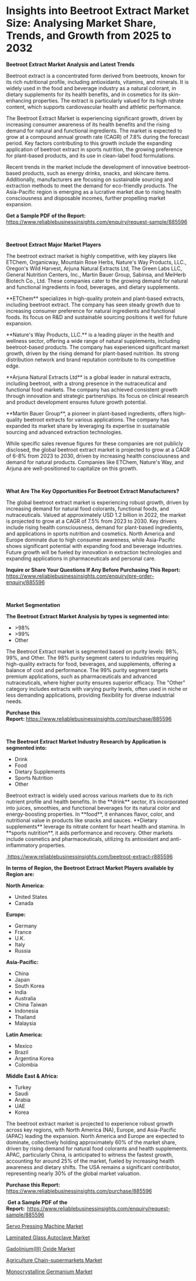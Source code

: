 <p><h1>Insights into Beetroot Extract Market Size: Analysing Market Share, Trends, and Growth from 2025 to 2032</h1></p><p><strong>Beetroot Extract Market Analysis and Latest Trends</strong></p>
<p><p>Beetroot extract is a concentrated form derived from beetroots, known for its rich nutritional profile, including antioxidants, vitamins, and minerals. It is widely used in the food and beverage industry as a natural colorant, in dietary supplements for its health benefits, and in cosmetics for its skin-enhancing properties. The extract is particularly valued for its high nitrate content, which supports cardiovascular health and athletic performance.</p><p>The Beetroot Extract Market is experiencing significant growth, driven by increasing consumer awareness of its health benefits and the rising demand for natural and functional ingredients. The market is expected to grow at a compound annual growth rate (CAGR) of 7.8% during the forecast period. Key factors contributing to this growth include the expanding application of beetroot extract in sports nutrition, the growing preference for plant-based products, and its use in clean-label food formulations.</p><p>Recent trends in the market include the development of innovative beetroot-based products, such as energy drinks, snacks, and skincare items. Additionally, manufacturers are focusing on sustainable sourcing and extraction methods to meet the demand for eco-friendly products. The Asia-Pacific region is emerging as a lucrative market due to rising health consciousness and disposable incomes, further propelling market expansion.</p></p>
<p><strong>Get a Sample PDF of the Report:&nbsp;</strong> <a href="https://www.reliablebusinessinsights.com/enquiry/request-sample/885596?utm_campaign=2128&utm_medium=2&utm_source=Github&utm_content=ia&utm_term=30012025&utm_id=beetroot-extract">https://www.reliablebusinessinsights.com/enquiry/request-sample/885596</a></p>
<p>&nbsp;</p>
<p><strong>Beetroot Extract Major Market Players</strong></p>
<p><p>The beetroot extract market is highly competitive, with key players like ETChem, Organicway, Mountain Rose Herbs, Nature's Way Products, LLC., Oregon's Wild Harvest, Arjuna Natural Extracts Ltd, The Green Labs LLC, General Nutrition Centers, Inc., Martin Bauer Group, Sabinsa, and MeiHerb Biotech Co., Ltd. These companies cater to the growing demand for natural and functional ingredients in food, beverages, and dietary supplements.</p><p>**ETChem** specializes in high-quality protein and plant-based extracts, including beetroot extract. The company has seen steady growth due to increasing consumer preference for natural ingredients and functional foods. Its focus on R&D and sustainable sourcing positions it well for future expansion.</p><p>**Nature's Way Products, LLC.** is a leading player in the health and wellness sector, offering a wide range of natural supplements, including beetroot-based products. The company has experienced significant market growth, driven by the rising demand for plant-based nutrition. Its strong distribution network and brand reputation contribute to its competitive edge.</p><p>**Arjuna Natural Extracts Ltd** is a global leader in natural extracts, including beetroot, with a strong presence in the nutraceutical and functional food markets. The company has achieved consistent growth through innovation and strategic partnerships. Its focus on clinical research and product development ensures future growth potential.</p><p>**Martin Bauer Group**, a pioneer in plant-based ingredients, offers high-quality beetroot extracts for various applications. The company has expanded its market share by leveraging its expertise in sustainable sourcing and advanced extraction technologies.</p><p>While specific sales revenue figures for these companies are not publicly disclosed, the global beetroot extract market is projected to grow at a CAGR of 6-8% from 2023 to 2030, driven by increasing health consciousness and demand for natural products. Companies like ETChem, Nature's Way, and Arjuna are well-positioned to capitalize on this growth.</p></p>
<p>&nbsp;</p>
<p><strong>What Are The Key Opportunities For Beetroot Extract Manufacturers?</strong></p>
<p><p>The global beetroot extract market is experiencing robust growth, driven by increasing demand for natural food colorants, functional foods, and nutraceuticals. Valued at approximately USD 1.2 billion in 2022, the market is projected to grow at a CAGR of 7.5% from 2023 to 2030. Key drivers include rising health consciousness, demand for plant-based ingredients, and applications in sports nutrition and cosmetics. North America and Europe dominate due to high consumer awareness, while Asia-Pacific shows significant potential with expanding food and beverage industries. Future growth will be fueled by innovation in extraction technologies and expanding applications in pharmaceuticals and personal care.</p></p>
<p><strong>Inquire or Share Your Questions If Any Before Purchasing This Report:</strong> <a href="https://www.reliablebusinessinsights.com/enquiry/pre-order-enquiry/885596?utm_campaign=2128&utm_medium=2&utm_source=Github&utm_content=ia&utm_term=30012025&utm_id=beetroot-extract">https://www.reliablebusinessinsights.com/enquiry/pre-order-enquiry/885596</a></p>
<p>&nbsp;</p>
<p><strong>Market Segmentation</strong></p>
<p><strong>The Beetroot Extract Market Analysis by types is segmented into:</strong></p>
<p><ul><li>>98%</li><li>>99%</li><li>Other</li></ul></p>
<p><p>The Beetroot Extract market is segmented based on purity levels: 98%, 99%, and Other. The 98% purity segment caters to industries requiring high-quality extracts for food, beverages, and supplements, offering a balance of cost and performance. The 99% purity segment targets premium applications, such as pharmaceuticals and advanced nutraceuticals, where higher purity ensures superior efficacy. The "Other" category includes extracts with varying purity levels, often used in niche or less demanding applications, providing flexibility for diverse industrial needs.</p></p>
<p><strong>Purchase this Report:&nbsp;</strong><a href="https://www.reliablebusinessinsights.com/purchase/885596?utm_campaign=2128&utm_medium=2&utm_source=Github&utm_content=ia&utm_term=30012025&utm_id=beetroot-extract">https://www.reliablebusinessinsights.com/purchase/885596</a></p>
<p>&nbsp;</p>
<p><strong>The Beetroot Extract Market Industry Research by Application is segmented into:</strong></p>
<p><ul><li>Drink</li><li>Food</li><li>Dietary Supplements</li><li>Sports Nutrition</li><li>Other</li></ul></p>
<p><p>Beetroot extract is widely used across various markets due to its rich nutrient profile and health benefits. In the **drink** sector, it’s incorporated into juices, smoothies, and functional beverages for its natural color and energy-boosting properties. In **food**, it enhances flavor, color, and nutritional value in products like snacks and sauces. **Dietary supplements** leverage its nitrate content for heart health and stamina. In **sports nutrition**, it aids performance and recovery. Other markets include cosmetics and pharmaceuticals, utilizing its antioxidant and anti-inflammatory properties.</p></p>
<p><a href="https://www.reliablebusinessinsights.com/beetroot-extract-r885596?utm_campaign=2128&utm_medium=2&utm_source=Github&utm_content=ia&utm_term=30012025&utm_id=beetroot-extract">&nbsp;https://www.reliablebusinessinsights.com/beetroot-extract-r885596</a></p>
<p><strong>In terms of Region, the Beetroot Extract Market Players available by Region are:</strong></p>
<p>
    <p> <strong> North America: </strong>
        <ul>
            <li>United States</li>
            <li>Canada</li>
        </ul>
        </p> 
    <p> <strong> Europe: </strong>
        <ul>
            <li>Germany</li>
            <li>France</li>
            <li>U.K.</li>
            <li>Italy</li>
            <li>Russia</li>
        </ul>
        </p> 
    <p> <strong> Asia-Pacific: </strong>
        <ul>
            <li>China</li>
            <li>Japan</li>
            <li>South Korea</li>
            <li>India</li>
            <li>Australia</li>
            <li>China Taiwan</li>
            <li>Indonesia</li>
            <li>Thailand</li>
            <li>Malaysia</li>
        </ul>
        </p> 
    <p> <strong> Latin America: </strong>
        <ul>
            <li>Mexico</li>
            <li>Brazil</li>
            <li>Argentina Korea</li>
            <li>Colombia</li>
        </ul>
        </p> 
    <p> <strong> Middle East & Africa: </strong>
        <ul>
            <li>Turkey</li>
            <li>Saudi</li>
            <li>Arabia</li>
            <li>UAE</li>
            <li>Korea</li>
        </ul>
    </p>
    </p>
<p><p>The beetroot extract market is projected to experience robust growth across key regions, with North America (NA), Europe, and Asia-Pacific (APAC) leading the expansion. North America and Europe are expected to dominate, collectively holding approximately 60% of the market share, driven by rising demand for natural food colorants and health supplements. APAC, particularly China, is anticipated to witness the fastest growth, accounting for around 25% of the market, fueled by increasing health awareness and dietary shifts. The USA remains a significant contributor, representing nearly 30% of the global market valuation.</p></p>
<p><strong>Purchase this Report: </strong><a href="https://www.reliablebusinessinsights.com/purchase/885596?utm_campaign=2128&utm_medium=2&utm_source=Github&utm_content=ia&utm_term=30012025&utm_id=beetroot-extract">https://www.reliablebusinessinsights.com/purchase/885596</a></p>
<p>&nbsp;<strong>Get a Sample PDF of the Report:&nbsp;&nbsp;</strong><a href="https://www.reliablebusinessinsights.com/enquiry/request-sample/885596?utm_campaign=2128&utm_medium=2&utm_source=Github&utm_content=ia&utm_term=30012025&utm_id=beetroot-extract">https://www.reliablebusinessinsights.com/enquiry/request-sample/885596</a></p>
<p><strong></strong></p>
<p><p><a href="https://www.linkedin.com/pulse/servo-pressing-machine-market-revenue-growth-forecast-12-vurlf?utm_campaign=2128&utm_medium=2&utm_source=Github&utm_content=ia&utm_term=30012025&utm_id=beetroot-extract">Servo Pressing Machine Market</a></p><p><a href="https://www.linkedin.com/pulse/laminated-glass-autoclave-market-analysis-future-growth-opportunities-iq5cf?utm_campaign=2128&utm_medium=2&utm_source=Github&utm_content=ia&utm_term=30012025&utm_id=beetroot-extract">Laminated Glass Autoclave Market</a></p><p><a href="https://www.linkedin.com/pulse/success-road-map-growing-gadoliniumiii-oxide-market-industrys-edtdc?utm_campaign=2128&utm_medium=2&utm_source=Github&utm_content=ia&utm_term=30012025&utm_id=beetroot-extract">Gadolinium(III) Oxide Market</a></p><p><a href="https://www.linkedin.com/pulse/agriculture-chain-supermarkets-market-size-forecast-analysis-x9jvc?utm_campaign=2128&utm_medium=2&utm_source=Github&utm_content=ia&utm_term=30012025&utm_id=beetroot-extract">Agriculture Chain-supermarkets Market</a></p><p><a href="https://www.linkedin.com/pulse/monocrystalline-germanium-market-segmentation-applications-qhvpf?utm_campaign=2128&utm_medium=2&utm_source=Github&utm_content=ia&utm_term=30012025&utm_id=beetroot-extract">Monocrystalline Germanium Market</a></p></p>